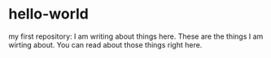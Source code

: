 # hello-world
my first repository:
I am writing about things here. These are the things I am wirting about. You can read about those things right here. 
